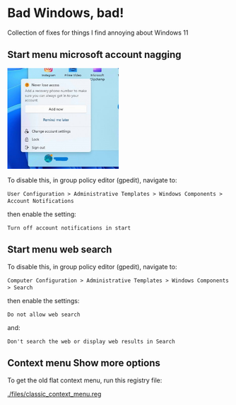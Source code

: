 # Bad Windows, bad!
Collection of fixes for things I find annoying about Windows 11

## Start menu microsoft account nagging

<img src="./screens/accountnag.jpg" width="50%" height="50%">

To disable this, in group policy editor (gpedit), navigate to:

    User Configuration > Administrative Templates > Windows Components > Account Notifications

then enable the setting:

    Turn off account notifications in start
    
## Start menu web search
To disable this, in group policy editor (gpedit), navigate to:

    Computer Configuration > Administrative Templates > Windows Components > Search

then enable the settings:

    Do not allow web search

and:

    Don't search the web or display web results in Search
    
## Context menu Show more options
To get the old flat context menu, run this registry file:

[./files/classic_context_menu.reg](./files/classic_context_menu.reg)
